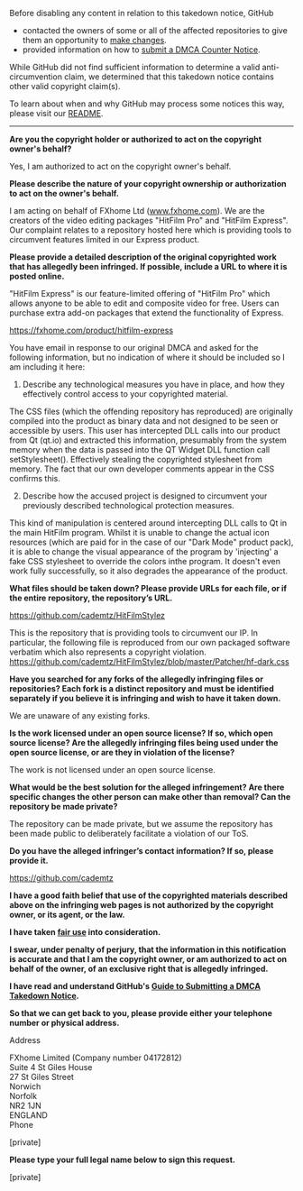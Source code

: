 Before disabling any content in relation to this takedown notice, GitHub
- contacted the owners of some or all of the affected repositories to give them an opportunity to [make changes](https://docs.github.com/en/github/site-policy/dmca-takedown-policy#a-how-does-this-actually-work).
- provided information on how to [submit a DMCA Counter Notice](https://docs.github.com/en/articles/guide-to-submitting-a-dmca-counter-notice).

While GitHub did not find sufficient information to determine a valid anti-circumvention claim, we determined that this takedown notice contains other valid copyright claim(s).

To learn about when and why GitHub may process some notices this way, please visit our [README](https://github.com/github/dmca/blob/master/README.md).

---

**Are you the copyright holder or authorized to act on the copyright owner's behalf?**

Yes, I am authorized to act on the copyright owner's behalf.

**Please describe the nature of your copyright ownership or authorization to act on the owner's behalf.**

I am acting on behalf of FXhome Ltd (www.fxhome.com). We are the creators of the video editing packages "HitFilm Pro" and "HitFilm Express". Our complaint relates to a repository hosted here which is providing tools to circumvent features limited in our Express product.

**Please provide a detailed description of the original copyrighted work that has allegedly been infringed. If possible, include a URL to where it is posted online.**

"HitFilm Express" is our feature-limited offering of "HitFilm Pro" which allows anyone to be able to edit and composite video for free. Users can purchase extra add-on packages that extend the functionality of Express.

https://fxhome.com/product/hitfilm-express

You have email in response to our original DMCA and asked for the following information, but no indication of where it should be included so I am including it here:

1) Describe any technological measures you have in place, and how they effectively control access to your copyrighted material.

The CSS files (which the offending repository has reproduced) are originally compiled into the product as binary data and not designed to be seen or accessible by users. This user has intercepted DLL calls into our product from Qt (qt.io) and extracted this information, presumably from the system memory when the data is passed into the QT Widget DLL function call setStylesheet(). Effectively stealing the copyrighted stylesheet from memory. The fact that our own developer comments appear in the CSS confirms this.

2) Describe how the accused project is designed to circumvent your previously described technological protection measures.

This kind of manipulation is centered around intercepting DLL calls to Qt in the main HitFilm program. Whilst it is unable to change the actual icon resources (which are paid for in the case of our "Dark Mode" product pack), it is able to change the visual appearance of the program by 'injecting' a fake CSS stylesheet to override the colors inthe program. It doesn't even work fully successfully, so it also degrades the appearance of the product.

**What files should be taken down? Please provide URLs for each file, or if the entire repository, the repository’s URL.**

https://github.com/cademtz/HitFilmStylez

This is the repository that is providing tools to circumvent our IP. In particular, the following file is reproduced from our own packaged software verbatim which also represents a copyright violation.  
https://github.com/cademtz/HitFilmStylez/blob/master/Patcher/hf-dark.css

**Have you searched for any forks of the allegedly infringing files or repositories? Each fork is a distinct repository and must be identified separately if you believe it is infringing and wish to have it taken down.**

We are unaware of any existing forks.

**Is the work licensed under an open source license? If so, which open source license? Are the allegedly infringing files being used under the open source license, or are they in violation of the license?**

The work is not licensed under an open source license.

**What would be the best solution for the alleged infringement? Are there specific changes the other person can make other than removal? Can the repository be made private?**

The repository can be made private, but we assume the repository has been made public to deliberately facilitate a violation of our ToS.

**Do you have the alleged infringer’s contact information? If so, please provide it.**

https://github.com/cademtz

**I have a good faith belief that use of the copyrighted materials described above on the infringing web pages is not authorized by the copyright owner, or its agent, or the law.**

**I have taken <a href="https://www.lumendatabase.org/topics/22">fair use</a> into consideration.**

**I swear, under penalty of perjury, that the information in this notification is accurate and that I am the copyright owner, or am authorized to act on behalf of the owner, of an exclusive right that is allegedly infringed.**

**I have read and understand GitHub's <a href="https://docs.github.com/articles/guide-to-submitting-a-dmca-takedown-notice/">Guide to Submitting a DMCA Takedown Notice</a>.**

**So that we can get back to you, please provide either your telephone number or physical address.**

Address

FXhome Limited (Company number 04172812)  
Suite 4 St Giles House  
27 St Giles Street  
Norwich  
Norfolk  
NR2 1JN  
ENGLAND  
Phone

[private]

**Please type your full legal name below to sign this request.**

[private]
